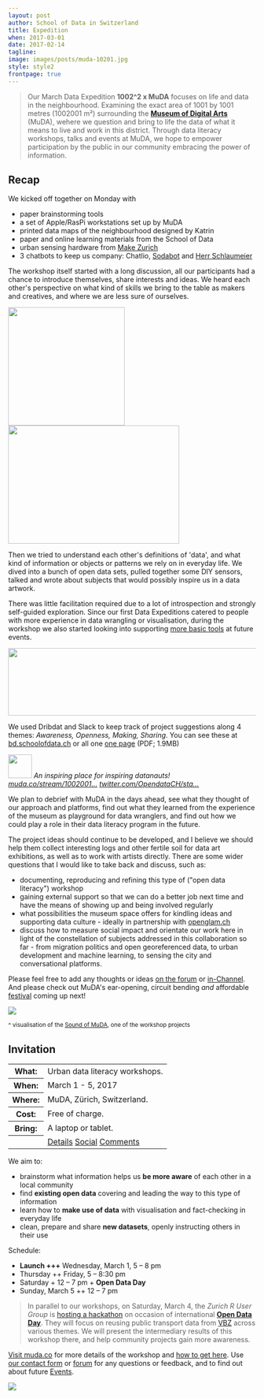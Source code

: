 ```yaml
---
layout: post
author: School of Data in Switzerland
title: Expedition
when: 2017-03-01
date: 2017-02-14
tagline:
image: images/posts/muda-10201.jpg
style: style2
frontpage: true
---
```


> Our March Data Expedition **1002^2 x MuDA** focuses on life and data in the neighbourhood. Examining the exact area of 1001 by 1001 metres (1002001 m²) surrounding the **[Museum of Digital Arts](http://muda.co/)** (MuDA), wehere we question and bring to life the data of what it means to live and work in this district. Through data literacy workshops, talks and events at MuDA, we hope to empower participation by the public in our community embracing the power of information.

<h2>Recap</h2>

<p>We kicked off together on Monday with </p>

<ul>
<li>paper brainstorming tools</li>
<li>a set of Apple/RasPi workstations set up by MuDA</li>
<li>printed data maps of the neighbourhood designed by Katrin</li>
<li>paper and online learning materials from the School of Data</li>
<li>urban sensing hardware from <a href="https://forum.schoolofdata.ch/t/3-4-2-make-zurich-2017/173">Make Zurich</a>
</li>
<li>3 chatbots to keep us company: Chatlio, <a href="https://forum.schoolofdata.ch/t/introducing-sodabotnik/87">Sodabot</a> and <a href="https://github.com/schoolofdata-ch/schlaumeier">Herr Schlaumeier</a>
</li>
</ul>

<p>The workshop itself started with a long discussion, all our participants had a chance to introduce themselves, share interests and ideas. We heard each other's perspective on what kind of skills we bring to the table as makers and creatives, and where we are less sure of ourselves. </p>

<p><img src="https://forum.schoolofdata.ch/uploads/default/original/1X/3e463ee3c18e15c954193030d80b2de745c87a20.jpg" height="240" width="237"><img src="https://forum.schoolofdata.ch/uploads/default/optimized/1X/0480caf3a45b019b361ed27dee5761dd2cb5d352_1_348x240.jpg" height="240" width="348"></p>

<p>Then we tried to understand each other's definitions of 'data', and what kind of information or objects or patterns we rely on in everyday life. We dived into a bunch of open data sets, pulled together some DIY sensors, talked and wrote about subjects that would possibly inspire us in a data artwork. </p>

<p>There was little facilitation required due to a lot of introspection and strongly self-guided exploration. Since our first Data Expeditions catered to people with more experience in data wrangling or visualisation, during the workshop we also started looking into supporting <a href="https://forum.schoolofdata.ch/t/what-tools-do-we-use-for-data-wrangling/202">more basic tools</a> at future events.</p>

<p><img src="https://forum.schoolofdata.ch/uploads/default/optimized/1X/e53a48597aa375fed5249c3f112df14797d58e79_1_690x137.png" width="690" height="137"></p>

<p>We used Dribdat and Slack to keep track of project suggestions along 4 themes: <em>Awareness, Openness, Making, Sharing</em>. You can see these at <a href="http://bd.schoolofdata.ch/event/1">bd.schoolofdata.ch</a> or all one <a href="http://soda.camp/workshops/2017/1002001/dribdat/dribdat-all-projects.pdf">one page</a> (PDF; 1.9MB)</p>

<i class="onebox twitterstatus"><a href="https://twitter.com/oiioiioioiiioio/status/837421831162331136"><img src="https://pbs.twimg.com/profile_images/602479456670896128/CYmiFmE0_normal.png" class="thumbnail" width="48" height="48"></a>
An inspiring place for inspiring datanauts! <a href="http://muda.co/stream/1002001.php">muda.co/stream/1002001…</a> <a href="https://twitter.com/OpendataCH/status/837404126589898752">twitter.com/OpendataCH/sta…</a></i>

<p>We plan to debrief with MuDA in the days ahead, see what they thought of our approach and platforms, find out what they learned from the experience of the museum as playground for data wranglers, and find out how we could play a role in their data literacy program in the future. </p>

<p>The project ideas should continue to be developed, and I believe we should help them collect interesting logs and other fertile soil for data art exhibitions, as well as to work with artists directly. There are some wider questions that I would like to take back and discuss, such as:</p>

<ul>
<li>documenting, reproducing and refining this type of ("open data literacy") workshop</li>
<li>gaining external support so that we can do a better job next time and have the means of showing up and being involved regularly </li>
<li>what possibilities the museum space offers for kindling ideas and supporting data culture - ideally in partnership with <a href="http://glam.opendata.ch">openglam.ch</a> </li>
<li>discuss how to measure social impact and orientate our work here in light of the constellation of subjects addressed in this collaboration so far - from migration politics and open georeferenced data, to urban development and machine learning, to sensing the city and conversational platforms.</li>
</ul>

<p>Please feel free to add any thoughts or ideas <a href="https://forum.schoolofdata.ch/t/1-5-3-1001-2-muda/203/4">on the forum</a> or <a href="http://so-thirsty.herokuapp.com">in-Channel</a>. And please check out MuDA's ear-opening, circuit bending <em>and</em> affordable <a href="http://zurichmodular.ch/">festival</a> coming up next!</p>

<p><a href="http://bd.schoolofdata.ch/project/20"><img src="http://soda.camp/workshops/2017/1002001/sound/ttn-sound.png"></a></p>
<small>^ visualisation of the <a href="http://bd.schoolofdata.ch/project/20">Sound of MuDA</a>, one of the workshop projects</small>

<h2>Invitation</h2>

<table>
<tr><th>What:</th><td>Urban data literacy workshops.</td></tr>
<tr><th>When:</th><td>March 1 - 5, 2017</td></tr>
<tr><th>Where:</th><td>MuDA, Zürich, Switzerland.</td></tr>
<tr><th>Cost:</th><td>Free of charge.</td></tr>
<tr><th>Bring:</th><td>A laptop or tablet.</td></tr>
<tr><th></th><td><a href="http://muda.co/stream/1002001.php" class="button special">Details</a>&nbsp;<a href="https://www.facebook.com/events/157349754768822/#" class="button special">Social</a>&nbsp;<a href="https://forum.schoolofdata.ch/t/1-5-3-i-o-ii-o-i/203" class="button special">Comments</a></td></tr>
</table>

We aim to:

- brainstorm what information helps us __be more aware__ of each other in a local community
- find __existing open data__ covering and leading the way to this type of information
- learn how to __make use of data__ with visualisation and fact-checking in everyday life
- clean, prepare and share __new datasets__, openly instructing others in their use

Schedule:

- **Launch +++** Wednesday, March 1, 5 – 8 pm
- Thursday ++ Friday, 5 – 8:30 pm
- Saturday + 12 – 7 pm + **Open Data Day**
- Sunday, March 5 ++ 12 – 7 pm

> In parallel to our workshops, on Saturday, March 4, the *Zurich R User Group* is [hosting a hackathon](http://zurich-r-user-group.github.io/hackathon.html) on occasion of international **[Open Data Day](http://opendataday.org/)**. They will focus on reusing public transport data from [VBZ](https://www.stadt-zuerich.ch/vbz/en/index.html) across various themes. We will present the intermediary results of this workshop there, and help community projects gain more awareness.

[Visit muda.co](http://muda.co/stream/1002001.php) for more details of the workshop and [how to get here](http://muda.co/info/). Use [our contact form](http://schoolofdata.ch#contact) or [forum](https://forum.schoolofdata.ch/) for any questions or feedback, and to find out about future [Events](https://forum.schoolofdata.ch/c/events).

![](http://muda.co/stream/img/10201_muda.jpg)
